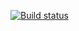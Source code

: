[![Build status](https://ci.appveyor.com/api/projects/status/pqcqsm4wqx5p9u95?svg=true)](https://ci.appveyor.com/project/ValentinDenisov73/aqa-1-api-ci)